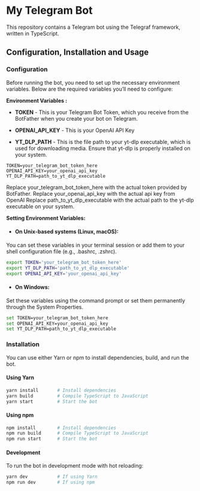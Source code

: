 # My Telegram Bot

This repository contains a Telegram bot using the Telegraf framework, written in TypeScript.

## Configuration, Installation and Usage

### Configuration
Before running the bot, you need to set up the necessary environment variables. Below are the required variables you’ll need to configure:

**Environment Variables :**

- **TOKEN** - This is your Telegram Bot Token, which you receive from the BotFather when you create your bot on Telegram.

- **OPENAI_API_KEY** - This is your OpenAI API Key

- **YT_DLP_PATH** - This is the file path to your yt-dlp executable, which is used for downloading media. Ensure that yt-dlp is properly installed on your system.

```
TOKEN=your_telegram_bot_token_here
OPENAI_API_KEY=your_openai_api_key
YT_DLP_PATH=path_to_yt_dlp_executable
```
Replace your_telegram_bot_token_here with the actual token provided by BotFather.
Replace your_openai_api_key with the actual api key from OpenAI 
Replace path_to_yt_dlp_executable with the actual path to the yt-dlp executable on your system.

**Setting Environment Variables:**

- #### On Unix-based systems (Linux, macOS):

You can set these variables in your terminal session or add them to your shell configuration file (e.g., .bashrc, .zshrc).

```bash
export TOKEN='your_telegram_bot_token_here'
export YT_DLP_PATH='path_to_yt_dlp_executable'
export OPENAI_API_KEY='your_openai_api_key'
```
- #### On Windows:

Set these variables using the command prompt or set them permanently through the System Properties.

```bash
set TOKEN=your_telegram_bot_token_here
set OPENAI_API_KEY=your_openai_api_key
set YT_DLP_PATH=path_to_yt_dlp_executable
```

### Installation 
You can use either Yarn or npm to install dependencies, build, and run the bot.

#### Using Yarn

```bash
yarn install       # Install dependencies
yarn build         # Compile TypeScript to JavaScript
yarn start         # Start the bot
```
#### Using npm
```bash
npm install        # Install dependencies
npm run build      # Compile TypeScript to JavaScript
npm run start      # Start the bot
```

#### Development
To run the bot in development mode with hot reloading:
```bash
yarn dev           # If using Yarn
npm run dev        # If using npm
```
